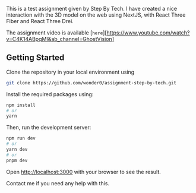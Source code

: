 This is a test assignment given by Step By Tech. I have created a nice interaction with the 3D model on the web using NextJS, with React Three Fiber and React Three Drei.

The assignment video is available [`here`][https://www.youtube.com/watch?v=C4K14ABpqMI&ab_channel=GhostVision] 

## Getting Started

Clone the repository in your local environment using

```bash
git clone https://github.com/wonder0/assignment-step-by-tech.git
```
Install the required packages using:

```bash
npm install
# or
yarn
```

Then, run the development server:

```bash
npm run dev
# or
yarn dev
# or
pnpm dev
```

Open [http://localhost:3000](http://localhost:3000) with your browser to see the result.

Contact me if you need any help with this.
